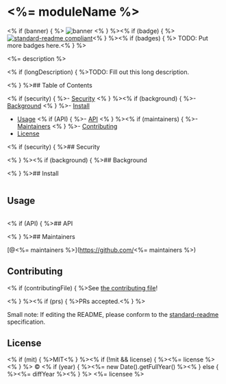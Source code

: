 # <%= moduleName %>
<% if (banner) { %>
![banner](<%= bannerPath %>)
<% } %><% if (badge) { %>
[![standard-readme compliant](https://img.shields.io/badge/standard--readme-OK-green.svg?style=flat-square)](https://github.com/RichardLitt/standard-readme)<% } %><% if (badges) { %>
TODO: Put more badges here.<% } %>

<%= description %>

<% if (longDescription) { %>TODO: Fill out this long description.

<% } %>## Table of Contents

<% if (security) { %>- [Security](#security)
<% } %><% if (background) { %>- [Background](#background)
<% } %>- [Install](#install)
- [Usage](#usage)
<% if (API) { %>- [API](#api)
<% } %><% if (maintainers) { %>- [Maintainers](#maintainers)
<% } %>- [Contributing](#contributing)
- [License](#license)

<% if (security) { %>## Security

<% } %><% if (background) { %>## Background

<% } %>## Install

```
```

## Usage

```
```

<% if (API) { %>## API

<% } %>## Maintainers

[@<%= maintainers %>](https://github.com/<%= maintainers %>)

## Contributing

<% if (contributingFile) { %>See [the contributing file](contributing.md)!

<% } %><% if (prs) { %>PRs accepted.<% } %>

Small note: If editing the README, please conform to the [standard-readme](https://github.com/RichardLitt/standard-readme) specification.

## License

<% if (mit) { %>MIT<% } %><% if (!mit && license) { %><%= license %><% } %> © <% if (year) { %><%= new Date().getFullYear() %><% } else { %><%= diffYear %><% } %> <%= licensee %>
